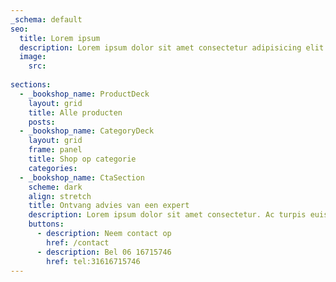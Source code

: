 ```yaml
---
_schema: default
seo:
  title: Lorem ipsum
  description: Lorem ipsum dolor sit amet consectetur adipisicing elit. Quisquam, quos.
  image:
    src:
    
sections:
  - _bookshop_name: ProductDeck
    layout: grid
    title: Alle producten
    posts:
  - _bookshop_name: CategoryDeck
    layout: grid
    frame: panel
    title: Shop op categorie
    categories:
  - _bookshop_name: CtaSection
    scheme: dark
    align: stretch
    title: Ontvang advies van een expert
    description: Lorem ipsum dolor sit amet consectetur. Ac turpis euismod pellentesque tempor sed augue. Nam tellus id diam suspendisse vulputate.
    buttons:
      - description: Neem contact op
        href: /contact
      - description: Bel 06 16715746
        href: tel:31616715746
---
```

